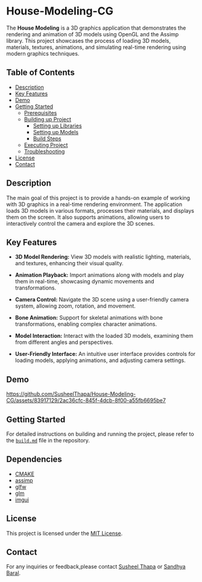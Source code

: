 # House-Modeling-CG

The **House Modeling** is a 3D graphics application that demonstrates the rendering and animation of 3D models using OpenGL and the Assimp library. This project showcases the process of loading 3D models, materials, textures, animations, and simulating real-time rendering using modern graphics techniques.


## Table of Contents

- [Description](#description)
- [Key Features](#key-features)
- [Demo](#demo)
- [Getting Started](#getting-started)
  - [Prerequisites](./build.md#prerequisites)
  - [Building up Project](./build.md#building-the-project)
    - [Setting up Libraries](./build.md#setting-up-libraries)
    - [Setting up Models](./build.md#setting-up-models)
    - [Build Steps](./build.md#builds-steps)
  - [Executing Project](./build.md#executing-project)
  - [Troubleshooting](./build.md#troubleshooting)
- [License](#license)
- [Contact](#contact)

## Description

The main goal of this project is to provide a hands-on example of working with 3D graphics in a real-time rendering environment. The application loads 3D models in various formats, processes their materials, and displays them on the screen. It also supports animations, allowing users to interactively control the camera and explore the 3D scenes.

## Key Features

- **3D Model Rendering:** View 3D models with realistic lighting, materials, and textures, enhancing their visual quality.

- **Animation Playback:** Import animations along with models and play them in real-time, showcasing dynamic movements and transformations.

- **Camera Control:** Navigate the 3D scene using a user-friendly camera system, allowing zoom, rotation, and movement.

- **Bone Animation:** Support for skeletal animations with bone transformations, enabling complex character animations.

- **Model Interaction:** Interact with the loaded 3D models, examining them from different angles and perspectives.

- **User-Friendly Interface:** An intuitive user interface provides controls for loading models, applying animations, and adjusting camera settings.

## Demo

https://github.com/SusheelThapa/House-Modeling-CG/assets/83917129/2ac36cfc-845f-4dcb-8f00-a55fb6695be7

## Getting Started

For detailed instructions on building and running the project, please refer to the [`build.md`](./build.md) file in the repository.

## Dependencies

- [CMAKE](https://cmake.org)
- [assimp](https://github.com/assimp/assimp)
- [glfw](https://github.com/glfw/glfw)
- [glm](https://github.com/g-truc/glm)
- [imgui](https://github.com/ocornut/imgui)

## License

This project is licensed under the [MIT License](LICENSE).

## Contact

For any inquiries or feedback,please contact [Susheel Thapa](mailto:077bct090.susheel@pcampus.edu.np) or [Sandhya Baral](mailto:077bct076.sandhya@pcampus.edu.np).
